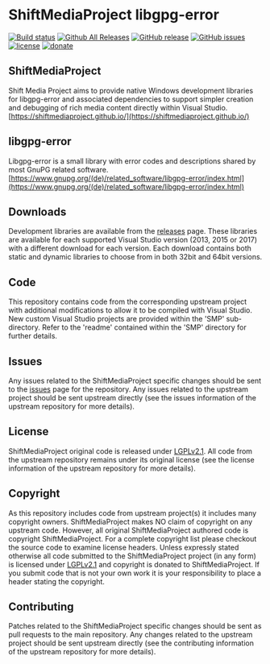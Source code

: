 ShiftMediaProject libgpg-error
=============
[![Build status](https://ci.appveyor.com/api/projects/status/91ta3j0adf0hj2fv?svg=true)](https://ci.appveyor.com/project/Sibras/libgpg-error)
[![Github All Releases](https://img.shields.io/github/downloads/ShiftMediaProject/libgpg-error/total.svg)](https://github.com/ShiftMediaProject/libgpg-error/releases)
[![GitHub release](https://img.shields.io/github/release/ShiftMediaProject/libgpg-error.svg)](https://github.com/ShiftMediaProject/libgpg-error/releases/latest)
[![GitHub issues](https://img.shields.io/github/issues/ShiftMediaProject/libgpg-error.svg)](https://github.com/ShiftMediaProject/libgpg-error/issues)
[![license](https://img.shields.io/github/license/ShiftMediaProject/libgpg-error.svg)](https://github.com/ShiftMediaProject/libgpg-error)
[![donate](https://img.shields.io/badge/donate-link-brightgreen.svg)](https://shiftmediaproject.github.io/8-donate/)
## ShiftMediaProject

Shift Media Project aims to provide native Windows development libraries for libgpg-error and associated dependencies to support simpler creation and debugging of rich media content directly within Visual Studio. [https://shiftmediaproject.github.io/](https://shiftmediaproject.github.io/)

## libgpg-error

Libgpg-error is a small library with error codes and descriptions shared by most GnuPG related software. [https://www.gnupg.org/(de)/related_software/libgpg-error/index.html](https://www.gnupg.org/(de)/related_software/libgpg-error/index.html)

## Downloads

Development libraries are available from the [releases](https://github.com/ShiftMediaProject/libgpg-error/releases) page. These libraries are available for each supported Visual Studio version (2013, 2015 or 2017) with a different download for each version. Each download contains both static and dynamic libraries to choose from in both 32bit and 64bit versions.

## Code

This repository contains code from the corresponding upstream project with additional modifications to allow it to be compiled with Visual Studio. New custom Visual Studio projects are provided within the 'SMP' sub-directory. Refer to the 'readme' contained within the 'SMP' directory for further details.

## Issues

Any issues related to the ShiftMediaProject specific changes should be sent to the [issues](https://github.com/ShiftMediaProject/libgpg-error/issues) page for the repository. Any issues related to the upstream project should be sent upstream directly (see the issues information of the upstream repository for more details).

## License

ShiftMediaProject original code is released under [LGPLv2.1](https://www.gnu.org/licenses/lgpl-2.1.html). All code from the upstream repository remains under its original license (see the license information of the upstream repository for more details).

## Copyright

As this repository includes code from upstream project(s) it includes many copyright owners. ShiftMediaProject makes NO claim of copyright on any upstream code. However, all original ShiftMediaProject authored code is copyright ShiftMediaProject. For a complete copyright list please checkout the source code to examine license headers. Unless expressly stated otherwise all code submitted to the ShiftMediaProject project (in any form) is licensed under [LGPLv2.1](https://www.gnu.org/licenses/lgpl-2.1.html) and copyright is donated to ShiftMediaProject. If you submit code that is not your own work it is your responsibility to place a header stating the copyright.

## Contributing

Patches related to the ShiftMediaProject specific changes should be sent as pull requests to the main repository. Any changes related to the upstream project should be sent upstream directly (see the contributing information of the upstream repository for more details).